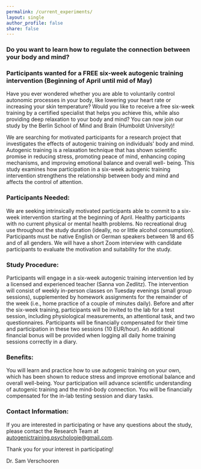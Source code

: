 ```yaml
---
permalink: /current_experiments/
layout: single
author_profile: false
share: false
---
```


### Do you want to learn how to regulate the connection between your body and mind? 

### Participants wanted for a FREE six-week autogenic training intervention (Beginning of April until mid of May)

Have you ever wondered whether you are able to voluntarily control autonomic processes in
your body, like lowering your heart rate or increasing your skin temperature? Would you like
to receive a free six-week training by a certified specialist that helps you achieve this, while
also providing deep relaxation to your body and mind? You can now join our study by the
Berlin School of Mind and Brain (Humboldt University)!

We are searching for motivated participants for a research project that investigates the
effects of autogenic training on individuals&#39; body and mind. Autogenic training is a
relaxation technique that has shown scientific promise in reducing stress, promoting peace
of mind, enhancing coping mechanisms, and improving emotional balance and overall well-
being. This study examines how participation in a six-week autogenic training intervention
strengthens the relationship between body and mind and affects the control of attention.

### Participants Needed: 
We are seeking intrinsically motivated participants able to commit to
a six-week intervention starting at the beginning of April. Healthy participants with no current
physical or mental health problems. No recreational drug use throughout the study duration
(ideally, no or little alcohol consumption). Participants must be native English or German
speakers between 18 and 65 and of all genders. We will have a short Zoom interview with
candidate participants to evaluate the motivation and suitability for the study.


### Study Procedure: 
Participants will engage in a six-week autogenic training intervention led
by a licensed and experienced teacher (Sanna von Zedlitz). The intervention will consist of
weekly in-person classes on Tuesday evenings (small group sessions), supplemented by
homework assignments for the remainder of the week (i.e., home practice of a couple of
minutes daily). Before and after the six-week training, participants will be invited to the lab for
a test session, including physiological measurements, an attentional task, and two
questionnaires. Participants will be financially compensated for their time and participation in
these two sessions (10 EUR/hour). An additional financial bonus will be provided when
logging all daily home training sessions correctly in a diary.


### Benefits: 
You will learn and practice how to use autogenic training on your own, which has
been shown to reduce stress and improve emotional balance and overall well-being. Your
participation will advance scientific understanding of autogenic training and the mind-body
connection. You will be financially compensated for the in-lab testing session and diary
tasks.

### Contact Information: 
If you are interested in participating or have any questions about the study, please contact the Research Team at autogenictraining.psychologie@gmail.com.

Thank you for your interest in participating!

Dr. Sam Verschooren
